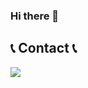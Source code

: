 ### Hi there 👋

## 📞 Contact 📞
<div style="display:flex; flex-direction:row;">
    <a href="jwein307@gmail.com">
        <img src="https://img.shields.io/badge/Gmail-d14836?style=flat-square&logo=Gmail&logoColor=white&link=jwein307@gmail.com"/> 
    </a>
</div><br>

<!--
**Jangwon37/Jangwon37** is a ✨ _special_ ✨ repository because its `README.md` (this file) appears on your GitHub profile.

Here are some ideas to get you started:

- 🔭 I’m currently working on ...
- 🌱 I’m currently learning ...
- 👯 I’m looking to collaborate on ...
- 🤔 I’m looking for help with ...
- 💬 Ask me about ...
- 📫 How to reach me: ...
- 😄 Pronouns: ...
- ⚡ Fun fact: ...
-->
